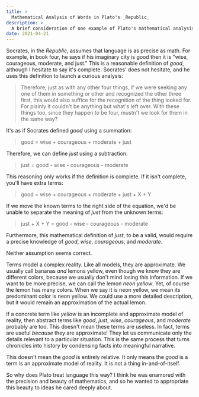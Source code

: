 ```yaml
---
title: >
  Mathematical Analysis of Words in Plato's _Republic_
description: >
  A brief consideration of one example of Plato's mathematical analysis of words, which informs us how he thought language works.
date: 2021-04-21
---
```


Socrates, in the _Republic_, assumes that language is as precise as math. For example, in book four, he says if his imaginary city is good then it is "wise, courageous, moderate, and just." This is a reasonable definition of _good_, although I hesitate to say it's complete. Socrates' does not hesitate, and he uses this definition to launch a curious analysis:

> Therefore, just as with any other four things, if we were seeking any one of them in something or other and recognized the other three first, this would also suffice for the recognition of the thing looked for. For plainly it couldn't be anything but what's left over. With these things too, since they happen to be four, mustn't we look for them in the same way?

It's as if Socrates defined _good_ using a summation:

> good = wise + courageous + moderate + just

Therefore, we can define _just_ using a subtraction:

> just = good - wise - courageous - moderate

This reasoning only works if the definition is complete. If it isn't complete, you'll have extra terms:

> good = wise + courageous + moderate + just + X + Y

If we move the known terms to the right side of the equation, we'd be unable to separate the meaning of _just_ from the unknown terms:

> just + X + Y = good - wise - courageous - moderate

Furthermore, this mathematical definition of _just_, to be a valid, would require a precise knowledge of _good_, _wise_, _courageous_, and _moderate_.

Neither assumption seems correct.

Terms model a complex reality. Like all models, they are approximate. We usually call bananas _and_ lemons yellow, even though we know they are different colors, because we usually don't mind losing this information. If we want to be more precise, we can call the lemon _neon yellow_. Yet, of course the lemon has many colors. When we say it is neon yellow, we mean its predominant color is neon yellow. We could use a more detailed description, but it would remain an approximation of the actual lemon.

If a concrete term like _yellow_ is an incomplete and approximate model of reality, then abstract terms like _good_, _just_, _wise_, _courageous_, and _moderate_ probably are too. This doesn't mean these terms are useless. In fact, terms are useful _because_ they are approximate! They let us communicate only the details relevant to a particular situation. This is the same process that turns chronicles into history by condensing facts into meaningful narrative.

This doesn't mean the _good_ is entirely relative. It only means the _good_ is a term is an approximate model of reality. It is not a thing in-and-of-itself.

So why does Plato treat language this way? I think he was enamored with the precision and beauty of mathematics, and so he wanted to appropriate this beauty to ideas he cared deeply about.
